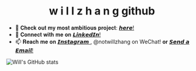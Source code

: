 <h1 align="center">  w i l l z h a n g  github </h1>

<!--
**notwz/notwz** is a ✨ _special_ ✨ repository because its `README.md` (this file) appears on your GitHub profile.

Here are some ideas to get you started:

- 🔭 I’m currently working on ...
- 🌱 I’m currently learning ...
- 👯 I’m looking to collaborate on ...
- 🤔 I’m looking for help with ...
- 💬 Ask me about ...
- 📫 How to reach me: ...
- 😄 Pronouns: ...
- ⚡ Fun fact: ...
-->

- 🔭 𝐂𝐡𝐞𝐜𝐤 𝐨𝐮𝐭 𝐦𝐲 𝐦𝐨𝐬𝐭 𝐚𝐦𝐛𝐢𝐭𝐢𝐨𝐮𝐬 𝐩𝐫𝐨𝐣𝐞𝐜𝐭: <a href="https://chinadelightmd.com"> 𝙝𝙚𝙧𝙚! </a> 
- 👔 𝐂𝐨𝐧𝐧𝐞𝐜𝐭 𝐰𝐢𝐭𝐡 𝐦𝐞 𝐨𝐧 <a href="https://www.linkedin.com/in/notwz/"> 𝙇𝙞𝙣𝙠𝙚𝙙𝙄𝙣! </a>
- 📫 𝐑𝐞𝐚𝐜𝐡 𝐦𝐞 𝐨𝐧 <a href="https://www.instagram.com/notwillzhang/"> 𝙄𝙣𝙨𝙩𝙖𝙜𝙧𝙖𝙢 </a>, @notwillzhang on WeChat! 𝐨𝐫 <a href = "mailto: wz282@cornell.edu"> 𝙎𝙚𝙣𝙙 𝙖 𝙀𝙢𝙖𝙞𝙡! </a>


![Will's GitHub stats](https://github-readme-stats.vercel.app/api?username=notwz&count_private=true&hide=star,contribss&show_icons=true&theme=dark)

